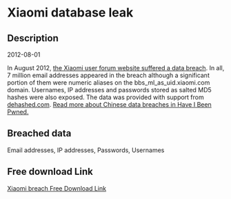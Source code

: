 # Xiaomi database leak

## Description

2012-08-01

In August 2012, <a href="https://thehackernews.com/2014/10/xiaomi-data-breach-hacker.html" target="_blank" rel="noopener">the Xiaomi user forum website suffered a data breach</a>. In all, 7 million email addresses appeared in the breach although a significant portion of them were numeric aliases on the bbs_ml_as_uid.xiaomi.com domain. Usernames, IP addresses and passwords stored as salted MD5 hashes were also exposed. The data was provided with support from <a href="https://dehashed.com/" target="_blank" rel="noopener">dehashed.com</a>. <a href="https://www.troyhunt.com/handling-chinese-data-breaches-in-have-i-been-pwned/" target="_blank" rel="noopener">Read more about Chinese data breaches in Have I Been Pwned.</a>

## Breached data

Email addresses, IP addresses, Passwords, Usernames

## Free download Link

[Xiaomi breach Free Download Link](https://link-to.net/1229997/359.12853369388586/dynamic/?r=aHR0cHM6Ly93d3cubWVkaWFmaXJlLmNvbS92aWV3L1h3anZ5Yko2Tk8wTU81YS94aWFvbWkuY24vZmlsZQ==)